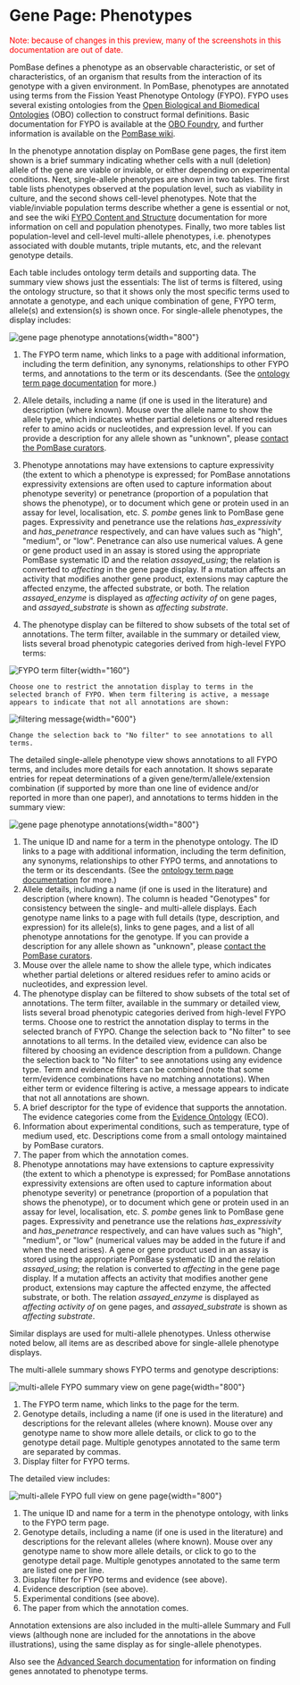 # Gene Page: Phenotypes

<div style="color: red">
  Note: because of changes in this preview, many of the screenshots in
  this documentation are out of date.
</div>

PomBase defines a phenotype as an observable characteristic, or set of
characteristics, of an organism that results from the interaction of
its genotype with a given environment. In PomBase, phenotypes are
annotated using terms from the Fission Yeast Phenotype Ontology
(FYPO). FYPO uses several existing ontologies from the [Open
Biological and Biomedical Ontologies](http://obofoundry.org/) (OBO)
collection to construct formal definitions. Basic documentation for
FYPO is available at the [OBO
Foundry](http://obofoundry.org/ontology/fypo.html), and further
information is available on the [PomBase
wiki](http://curation.pombase.org/pombase-trac/wiki/FissionYeastPhenotypeOntology).

In the phenotype annotation display on PomBase gene pages, the first
item shown is a brief summary indicating whether cells with a null
(deletion) allele of the gene are viable or inviable, or either
depending on experimental conditions. Next, single-allele phenotypes
are shown in two tables. The first table lists phenotypes observed at
the population level, such as viability in culture, and the second
shows cell-level phenotypes. Note that the viable/inviable population
terms describe whether a gene is essential or not, and see the wiki
[FYPO Content and
Structure](http://curation.pombase.org/pombase-trac/wiki/FYPOContentStructure)
documentation for more information on cell and population phenotypes.
Finally, two more tables list population-level and cell-level
multi-allele phenotypes, i.e. phenotypes associated with double
mutants, triple mutants, etc, and the relevant genotype details.

Each table includes ontology term details and supporting data. The
summary view shows just the essentials: The list of terms is filtered,
using the ontology structure, so that it shows only the most specific
terms used to annotate a genotype, and each unique combination of
gene, FYPO term, allele(s) and extension(s) is shown once. For
single-allele phenotypes, the display includes:

![gene page phenotype annotations](assets/single_fypo_gene_page_summary.png "Single-allele FYPO summary on gene page"){width="800"}

1.  The FYPO term name, which links to a page with additional
    information, including the term definition, any synonyms,
    relationships to other FYPO terms, and annotations to the term or
    its descendants. (See the [ontology term page
    documentation](/documentation/ontology-term-page) for more.)
2.  Allele details, including a name (if one is used in the
    literature) and description (where known). Mouse over the allele
    name to show the allele type, which indicates whether partial
    deletions or altered residues refer to amino acids or nucleotides,
    and expression level. If you can provide a description for any
    allele shown as "unknown", please [contact the PomBase
    curators](mailto:helpdesk@pombase.org).
3.  Phenotype annotations may have extensions to capture expressivity
    (the extent to which a phenotype is expressed; for PomBase
    annotations expressivity extensions are often used to capture
    information about phenotype severity) or penetrance (proportion of
    a population that shows the phenotype), or to document which gene
    or protein used in an assay for level, localisation,
    etc. *S. pombe* genes link to PomBase gene pages. Expressivity and
    penetrance use the relations *has\_expressivity* and
    *has\_penetrance* respectively, and can have values such as
    "high", "medium", or "low".  Penetrance can also use numerical
    values. A gene or gene product used in an assay is stored using
    the appropriate PomBase systematic ID and the relation
    *assayed\_using*; the relation is converted to *affecting* in the
    gene page display.  If a mutation affects an activity that
    modifies another gene product, extensions may capture the affected
    enzyme, the affected substrate, or both. The relation
    *assayed\_enzyme* is displayed as *affecting activity of* on gene
    pages, and *assayed\_substrate* is shown as *affecting substrate*.
  
4.  The phenotype display can be filtered to show subsets of the total
    set of annotations. The term filter, available in the summary or
    detailed view, lists several broad phenotypic categories derived
    from high-level FYPO terms:

![FYPO term filter](assets/fypo_term_filter_pulldown.png "FYPO annotation term filter"){width="160"}

    Choose one to restrict the annotation display to terms in the
    selected branch of FYPO. When term filtering is active, a message
    appears to indicate that not all annotations are shown:

![filtering message](assets/fypo_showing_n_annotations.png "filtered annotation display message"){width="600"}

    Change the selection back to "No filter" to see annotations to all terms.

The detailed single-allele phenotype view shows annotations to all
FYPO terms, and includes more details for each annotation. It shows
separate entries for repeat determinations of a given
gene/term/allele/extension combination (if supported by more than one
line of evidence and/or reported in more than one paper), and
annotations to terms hidden in the summary view:

![gene page phenotype annotations](assets/single_fypo_gene_page_full.png "Single-allele FYPO detailed view on gene page"){width="800"}

1.  The unique ID and name for a term in the phenotype ontology. The
    ID links to a page with additional information, including the term
    definition, any synonyms, relationships to other FYPO terms, and
    annotations to the term or its descendants. (See the [ontology
    term page documentation](/documentation/ontology-term-page) for
    more.)
2.  Allele details, including a name (if one is used in the
    literature) and description (where known). The column is headed
    "Genotypes" for consistency between the single- and multi-allele
    displays. Each genotype name links to a page with full details
    (type, description, and expression) for its allele(s), links to
    gene pages, and a list of all phenotype annotations for the
    genotype. If you can provide a description for any allele shown as
    "unknown", please [contact the PomBase
    curators](mailto:helpdesk@pombase.org).
3.  Mouse over the allele name to show the allele type, which
    indicates whether partial deletions or altered residues refer to
    amino acids or nucleotides, and expression level.
4.  The phenotype display can be filtered to show subsets of the total
    set of annotations. The term filter, available in the summary or
    detailed view, lists several broad phenotypic categories derived
    from high-level FYPO terms. Choose one to restrict the annotation
    display to terms in the selected branch of FYPO. Change the
    selection back to "No filter" to see annotations to all terms. In
    the detailed view, evidence can also be filtered by choosing an
    evidence description from a pulldown. Change the selection back to
    "No filter" to see annotations using any evidence type. Term and
    evidence filters can be combined (note that some term/evidence
    combinations have no matching annotations). When either term or
    evidence filtering is active, a message appears to indicate that
    not all annotations are shown.
5.  A brief descriptor for the type of evidence that supports the
    annotation. The evidence categories come from the [Evidence
    Ontology](http://www.evidenceontology.org/) (ECO).
6.  Information about experimental conditions, such as temperature, type
    of medium used, etc. Descriptions come from a small ontology
    maintained by PomBase curators.
7.  The paper from which the annotation comes.
8.  Phenotype annotations may have extensions to capture expressivity
    (the extent to which a phenotype is expressed; for PomBase
    annotations expressivity extensions are often used to capture
    information about phenotype severity) or penetrance (proportion of a
    population that shows the phenotype), or to document which gene or
    protein used in an assay for level, localisation, etc. *S. pombe*
    genes link to PomBase gene pages. Expressivity and penetrance use
    the relations *has\_expressivity* and *has\_penetrance*
    respectively, and can have values such as "high", "medium", or "low"
    (numerical values may be added in the future if and when the need
    arises). A gene or gene product used in an assay is stored using the
    appropriate PomBase systematic ID and the relation *assayed\_using*;
    the relation is converted to *affecting* in the gene page display.
    If a mutation affects an activity that modifies another gene
    product, extensions may capture the affected enzyme, the affected
    substrate, or both. The relation *assayed\_enzyme* is displayed as
    *affecting activity of* on gene pages, and *assayed\_substrate* is
    shown as *affecting substrate*.

Similar displays are used for multi-allele phenotypes. Unless
otherwise noted below, all items are as described above for
single-allele phenotype displays.

The multi-allele summary shows FYPO terms and genotype descriptions:

![multi-allele FYPO summary view on gene page](assets/multi_fypo_gene_page_summary.png){width="800"}

1.  The FYPO term name, which links to the page for the term.
2.  Genotype details, including a name (if one is used in the
    literature) and descriptions for the relevant alleles (where
    known). Mouse over any genotype name to show more allele details,
    or click to go to the genotype detail page. Multiple genotypes
    annotated to the same term are separated by commas.
3.  Display filter for FYPO terms.

The detailed view includes:

![multi-allele FYPO full view on gene page](assets/multi_fypo_gene_page_full.png){width="800"}

1.  The unique ID and name for a term in the phenotype ontology, with
    links to the FYPO term page.
2.  Genotype details, including a name (if one is used in the
    literature) and descriptions for the relevant alleles (where
    known). Mouse over any genotype name to show more allele details,
    or click to go to the genotype detail page. Multiple genotypes
    annotated to the same term are listed one per line.
3.  Display filter for FYPO terms and evidence (see above).
4.  Evidence description (see above).
5.  Experimental conditions (see above).
6.  The paper from which the annotation comes.

Annotation extensions are also included in the multi-allele Summary and
Full views (although none are included for the annotations in the above
illustrations), using the same display as for single-allele phenotypes.

Also see the [Advanced Search
documentation](/documentation/advanced-search-documentation) for
information on finding genes annotated to phenotype terms.
